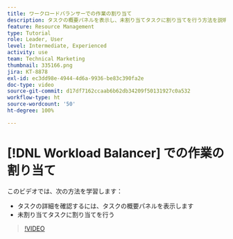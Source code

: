 ```yaml
---
title: ワークロードバランサーでの作業の割り当て
description: タスクの概要パネルを表示し、未割り当てタスクに割り当てを行う方法を説明します。
feature: Resource Management
type: Tutorial
role: Leader, User
level: Intermediate, Experienced
activity: use
team: Technical Marketing
thumbnail: 335166.png
jira: KT-8878
exl-id: ec3dd98e-4944-4d6a-9936-be83c390fa2e
doc-type: video
source-git-commit: d17df7162ccaab6b62db34209f50131927c0a532
workflow-type: ht
source-wordcount: '50'
ht-degree: 100%

---
```


# [!DNL Workload Balancer] での作業の割り当て

このビデオでは、次の方法を学習します：

* タスクの詳細を確認するには、タスクの概要パネルを表示します
* 未割り当てタスクに割り当てを行う


>[!VIDEO](https://video.tv.adobe.com/v/3413807/?quality=12&learn=on&enablevpops&captions=jpn)
